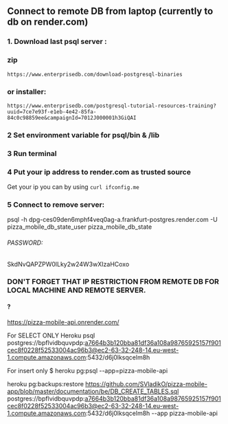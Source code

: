 ## Connect to remote DB from laptop (currently to db on render.com)

### 1. Download last psql server :
### zip
`https://www.enterprisedb.com/download-postgresql-binaries`
### or installer:
`https://www.enterprisedb.com/postgresql-tutorial-resources-training?uuid=7ce7e93f-e1eb-4e42-85fa-84c0c98859ee&campaignId=7012J000001h3GiQAI`

### 2 Set environment variable for psql/bin & /lib
### 3 Run terminal
### 4 Put your ip address to render.com as trusted source
Get your ip you can by using `curl ifconfig.me`
### 5 Connect to remove server:
psql -h dpg-ces09den6mphf4veq0ag-a.frankfurt-postgres.render.com -U pizza_mobile_db_state_user pizza_mobile_db_state

###### PASSWORD:
SkdNvQAPZPW0lLky2w24W3wXIzaHCoxo 


### DON'T FORGET THAT IP RESTRICTION FROM REMOTE DB FOR LOCAL MACHINE AND REMOTE SERVER.

#### ?
https://pizza-mobile-api.onrender.com/


For SELECT ONLY Heroku
psql postgres://bpflvidbquvpdp:a7664b3b120bba81df36a108a98765925157f901cec8f0228f52533004ac96b3@ec2-63-32-248-14.eu-west-1.compute.amazonaws.com:5432/d6j0lksqcelm8h

For insert only
$ heroku pg:psql --app=pizza-mobile-api


heroku pg:backups:restore https://github.com/SVladikO/pizza-mobile-app/blob/master/documentation/be/DB_CREATE_TABLES.sql postgres://bpflvidbquvpdp:a7664b3b120bba81df36a108a98765925157f901cec8f0228f52533004ac96b3@ec2-63-32-248-14.eu-west-1.compute.amazonaws.com:5432/d6j0lksqcelm8h --app pizza-mobile-api  